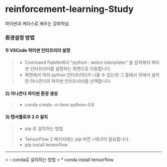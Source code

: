 # reinforcement-learning-Study
파이썬과 케라스로 배우는 강화학습

### 환경설정 방법

#### 1) VSCode 파이썬 인터프리터 설정
> * Command Palette에서 "python : select interpreter" 를 입력해서 파이썬 인터프리터를 설정하는 화면으로 이동합니다.
> * 화면에서 여러 python 인터프리터가 나올 수 있는데 그 중에서 위에서 설치한 아나콘다의 파이썬 인터프리터를 선택합니다.

#### 2) 아나콘다 파이썬 환경 생성

> * conda create -n rlenv python=3.6


#### 3) 텐서플로우 2.0 설치

> - pip 로 설치하는 방법
> * TensorFlow 2 패키지에는 pip 버전 >19.0이 필요합니다.
> * pip install tensorflow
<hr/>
> - conda로 설치하는 방법
> * conda install tensorflow
